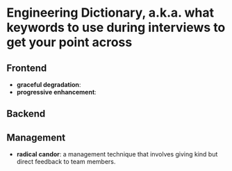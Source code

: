 # Engineering Dictionary, a.k.a. what keywords to use during interviews to get your point across

## Frontend

- **graceful degradation**:
- **progressive enhancement**:

## Backend

## Management

- **radical candor**: a management technique that involves giving kind but direct feedback to team members.

